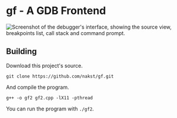 # **gf** - A GDB Frontend

![Screenshot of the debugger's interface, showing the source view, breakpoints list, call stack and command prompt.](https://i.imgur.com/SglSIZx.png)

## Building

Download this project's source.

    git clone https://github.com/nakst/gf.git

And compile the program.

    g++ -o gf2 gf2.cpp -lX11 -pthread

You can run the program with `./gf2`.
